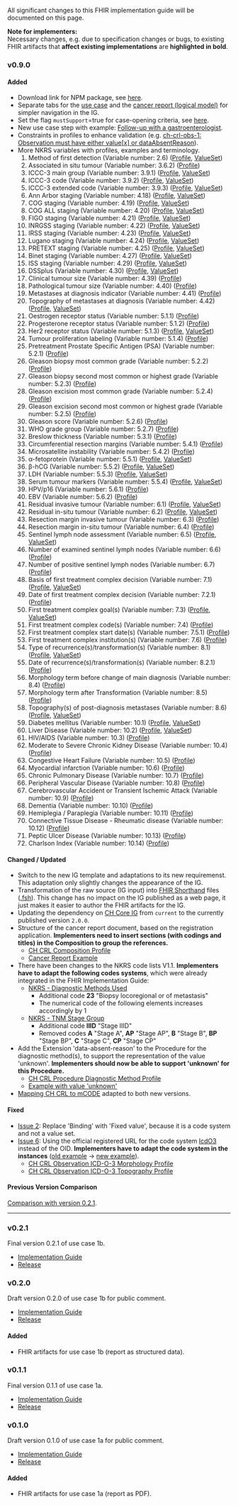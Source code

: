 
All significant changes to this FHIR implementation guide will be documented on this page.

**Note for implementers:**    
Necessary changes, e.g. due to specification changes or bugs, to existing FHIR artifacts that **affect existing implementations** are **highlighted in bold**.


### v0.9.0
 
#### Added
* Download link for NPM package, see [here](index.html#download).
* Separate tabs for the [use case](usecase-german.html) and the [cancer report (logical model)](logicalmodel.html) for simpler navigation in the IG.
* Set the flag `mustSupport`=true for case-opening criteria, see [here](index.html#case-opening-criteria-and-mustsupport).
* New use case step with example: [Follow-up with a gastroenterologist](usecase-german.html#nachsorge-beim-gastroenterologen).
* Constraints in profiles to enhance validation (e.g. [ch-crl-obs-1: Observation must have either value[x] or dataAbsentReason](StructureDefinition-ch-crl-observation-lymphaticinvasion.html)).
* More NKRS variables with profiles, examples and terminology. 
   1. Method of first detection (Variable number: 2.6) ([Profile](StructureDefinition-ch-crl-procedure-methodfirstdetection.html), [ValueSet](ValueSet-nkrs-methodfirstdetection.html))
   2. Associated in situ tumour (Variable number: 3.6.2) ([Profile](StructureDefinition-ch-crl-observation-associatedinsitutumour.html)) 
   3. ICCC-3 main group (Variable number: 3.9.1) ([Profile](StructureDefinition-ch-crl-observation-iccc3maingroup.html), [ValueSet](ValueSet-nkrs-iccc3maingroup.html))
   4. ICCC-3 code (Variable number: 3.9.2) ([Profile](StructureDefinition-ch-crl-observation-iccc3code.html), [ValueSet](ValueSet-nkrs-iccc3code.html))
   5. ICCC-3 extended code (Variable number: 3.9.3) ([Profile](StructureDefinition-ch-crl-observation-iccc3extendedcode.html), [ValueSet](ValueSet-nkrs-iccc3extendedcode.html))
   6. Ann Arbor staging (Variable number: 4.18) ([Profile](StructureDefinition-ch-crl-observation-annarborstaging.html), [ValueSet](ValueSet-nkrs-annarborstaging.html))
   7. COG staging (Variable number: 4.19) ([Profile](StructureDefinition-ch-crl-observation-cogstaging.html), [ValueSet](ValueSet-nkrs-cogstaging.html))
   8. COG ALL staging (Variable number: 4.20) ([Profile](StructureDefinition-ch-crl-observation-cogallstaging.html), [ValueSet](ValueSet-nkrs-cogallstaging.html))
   9. FIGO staging (Variable number: 4.21) ([Profile](StructureDefinition-ch-crl-observation-figostaging.html), [ValueSet](ValueSet-nkrs-figostaging.html))
   10. INRGSS staging (Variable number: 4.22) ([Profile](StructureDefinition-ch-crl-observation-inrgssstaging.html), [ValueSet](ValueSet-nkrs-inrgssstaging.html))
   11. IRSS staging (Variable number: 4.23) ([Profile](StructureDefinition-ch-crl-observation-irssstaging.html), [ValueSet](ValueSet-nkrs-irssstaging.html))
   12. Lugano staging (Variable number: 4.24) ([Profile](StructureDefinition-ch-crl-observation-luganostaging.html), [ValueSet](ValueSet-nkrs-luganostaging.html))
   13. PRETEXT staging (Variable number: 4.25) ([Profile](StructureDefinition-ch-crl-observation-pretextstaging.html), [ValueSet](ValueSet-nkrs-pretextstaging.html))
   14. Binet staging (Variable number: 4.27) ([Profile](StructureDefinition-ch-crl-observation-binetstaging.html), [ValueSet](ValueSet-nkrs-binetstaging.html))
   15. ISS staging (Variable number: 4.29) ([Profile](StructureDefinition-ch-crl-observation-issstaging.html), [ValueSet](ValueSet-nkrs-issstaging.html))
   16. DSSplus (Variable number: 4.30) ([Profile](StructureDefinition-ch-crl-observation-dssplus.html), [ValueSet](ValueSet-nkrs-dssplus.html))
   17. Clinical tumour size (Variable number: 4.39) ([Profile](StructureDefinition-ch-crl-observation-clinicaltumoursize.html))
   18. Pathological tumour size (Variable number: 4.40) ([Profile](StructureDefinition-ch-crl-observation-pathologicaltumoursize.html))   
   19. Metastases at diagnosis indicator (Variable number: 4.41) ([Profile](StructureDefinition-ch-crl-observation-metastasesatdiagnosisindicator.html))  
   20. Topography of metastases at diagnosis (Variable number: 4.42) ([Profile](StructureDefinition-ch-crl-observation-topographymetastasesatdiagnosis.html), [ValueSet](ValueSet-nkrs-topographymetastases.html))
   21. Oestrogen receptor status (Variable number: 5.1.1) ([Profile](StructureDefinition-ch-crl-observation-oestrogenreceptorstatus.html))
   22. Progesterone receptor status (Variable number: 5.1.2) ([Profile](StructureDefinition-ch-crl-observation-progesteronereceptorstatus.html))
   23. Her2 receptor status (Variable number: 5.1.3) ([Profile](StructureDefinition-ch-crl-observation-her2receptorstatus.html), [ValueSet](ValueSet-nkrs-her2receptorstatus.html))
   24. Tumour proliferation labeling (Variable number: 5.1.4) ([Profile](StructureDefinition-ch-crl-observation-tumourproliferationlabeling.html))
   25. Pretreatment Prostate Specific Antigen (PSA) (Variable number: 5.2.1) ([Profile](StructureDefinition-ch-crl-observation-pretreatmentprostatespecificantigen.html))
   26. Gleason biopsy most common grade (Variable number: 5.2.2) ([Profile](StructureDefinition-ch-crl-observation-gleasonbiopsymostcommongrade.html))
   27. Gleason biopsy second most common or highest grade (Variable number: 5.2.3) ([Profile](StructureDefinition-ch-crl-observation-gleasonbiopsysecondmostcommonorhighestgrade.html))
   28. Gleason excision most common grade (Variable number: 5.2.4) ([Profile](StructureDefinition-ch-crl-observation-gleasonexcisionmostcommongrade.html))
   29. Gleason excision second most common or highest grade (Variable number: 5.2.5) ([Profile](StructureDefinition-ch-crl-observation-gleasonexcisionsecondmostcommonorhighestgrade.html))
   30. Gleason score (Variable number: 5.2.6) ([Profile](StructureDefinition-ch-crl-observation-gleasonscore.html))
   31. WHO grade group (Variable number: 5.2.7) ([Profile](StructureDefinition-ch-crl-observation-whogradegroup.html))
   32. Breslow thickness (Variable number: 5.3.1) ([Profile](StructureDefinition-ch-crl-observation-breslowthickness.html))
   33. Circumferential resection margins (Variable number: 5.4.1) ([Profile](StructureDefinition-ch-crl-observation-circumferentialresectionmargins.html))
   34. Microsatellite instability (Variable number: 5.4.2) ([Profile](StructureDefinition-ch-crl-observation-microsatelliteinstability.html))
   35. α-fetoprotein (Variable number: 5.5.1) ([Profile](StructureDefinition-ch-crl-observation-alphafetoprotein.html), [ValueSet](ValueSet-nkrs-alphafetoprotein.html))
   36. β-hCG (Variable number: 5.5.2) ([Profile](StructureDefinition-ch-crl-observation-hcg.html), [ValueSet](ValueSet-nkrs-hcg.html))
   37. LDH (Variable number: 5.5.3) ([Profile](StructureDefinition-ch-crl-observation-ldh.html), [ValueSet](ValueSet-nkrs-ldh.html))
   38. Serum tumour markers (Variable number: 5.5.4) ([Profile](StructureDefinition-ch-crl-observation-serumtumourmarkers.html), [ValueSet](ValueSet-nkrs-serumtumourmarkers.html))
   39. HPV/p16 (Variable number: 5.6.1) ([Profile](StructureDefinition-ch-crl-observation-hpvp16.html))
   40. EBV (Variable number: 5.6.2) ([Profile](StructureDefinition-ch-crl-observation-ebv.html))
   41. Residual invasive tumour (Variable number: 6.1) ([Profile](StructureDefinition-ch-crl-observation-residualinvasivetumour.html), [ValueSet](ValueSet-nkrs-residualinvasivetumour.html))
   42. Residual in-situ tumour (Variable number: 6.2) ([Profile](StructureDefinition-ch-crl-observation-residualinsitutumour.html), [ValueSet](ValueSet-nkrs-residualinsitutumour.html))
   43. Resection margin invasive tumour (Variable number: 6.3) ([Profile](StructureDefinition-ch-crl-observation-resectionmargininvasivetumour.html))  
   44. Resection margin in-situ tumour (Variable number: 6.4) ([Profile](StructureDefinition-ch-crl-observation-resectionmargininsitutumour.html))
   45. Sentinel lymph node assessment (Variable number: 6.5) ([Profile](StructureDefinition-ch-crl-observation-sentinellymphnodeassessment.html), [ValueSet](ValueSet-nkrs-sentinellymphnodeassessment.html))
   46. Number of examined sentinel lymph nodes (Variable number: 6.6) ([Profile](StructureDefinition-ch-crl-observation-numberexaminedsentinellymphnodes.html))
   47. Number of positive sentinel lymph nodes (Variable number: 6.7) ([Profile](StructureDefinition-ch-crl-observation-numberpositivesentinellymphnodes.html))
   48. Basis of first treatment complex decision (Variable number: 7.1) ([Profile](StructureDefinition-ch-crl-encounter-treatmentdecision.html), [ValueSet](ValueSet-nkrs-basisoffirsttreatmentcomplexdecision.html))
   49. Date of first treatment complex decision (Variable number: 7.2.1) ([Profile](StructureDefinition-ch-crl-encounter-treatmentdecision.html))
   50. First treatment complex goal(s) (Variable number: 7.3) ([Profile](StructureDefinition-ch-crl-procedure-treatment.html), [ValueSet](ValueSet-nkrs-treatmentgoal.html))
   51. First treatment complex code(s) (Variable number: 7.4) ([Profile](StructureDefinition-ch-crl-procedure-treatment.html))
   52. First treatment complex start date(s) (Variable number: 7.5.1) ([Profile](StructureDefinition-ch-crl-procedure-treatment.html))
   53. First treatment complex institution(s) (Variable number: 7.6) ([Profile](StructureDefinition-ch-crl-procedure-treatment.html))
   54. Type of recurrence(s)/transformation(s) (Variable number: 8.1) ([Profile](StructureDefinition-ch-crl-observation-typerecurrencetransformation.html), [ValueSet](ValueSet-nkrs-typerecurrencetransformation.html))
   55. Date of recurrence(s)/transformation(s) (Variable number: 8.2.1) ([Profile](StructureDefinition-ch-crl-observation-typerecurrencetransformation.html))
   56. Morphology term before change of main diagnosis (Variable number: 8.4) ([Profile](StructureDefinition-ch-crl-observation-icdo3morphologypretransformation.html))
   57. Morphology term after Transformation (Variable number: 8.5) ([Profile](StructureDefinition-ch-crl-observation-icdo3morphologypretransformation.html))
   58. Topography(s) of post-diagnosis metastases (Variable number: 8.6) ([Profile](StructureDefinition-ch-crl-observation-topographypostdiagnosismetastases.html), [ValueSet](ValueSet-nkrs-topographymetastases.html))
   59. Diabetes mellitus (Variable number: 10.1) ([Profile](StructureDefinition-ch-crl-observation-diabetesmellitus.html), [ValueSet](ValueSet-nkrs-diabetesmellitus.html))
   60. Liver Disease (Variable number: 10.2) ([Profile](StructureDefinition-ch-crl-observation-liverdisease.html), [ValueSet](ValueSet-nkrs-liverdisease.html))
   61. HIV/AIDS (Variable number: 10.3) ([Profile](StructureDefinition-ch-crl-observation-hivaids.html))
   62. Moderate to Severe Chronic Kidney Disease (Variable number: 10.4) ([Profile](StructureDefinition-ch-crl-observation-moderatetoseverechronickidneydisease.html))
   63. Congestive Heart Failure (Variable number: 10.5) ([Profile](StructureDefinition-ch-crl-observation-congestiveheartfailure.html))
   64. Myocardial infarction (Variable number: 10.6) ([Profile](StructureDefinition-ch-crl-observation-myocardialinfarction.html))
   65. Chronic Pulmonary Disease (Variable number: 10.7) ([Profile](StructureDefinition-ch-crl-observation-chronicpulmonarydisease.html))
   66. Peripheral Vascular Disease (Variable number: 10.8) ([Profile](StructureDefinition-ch-crl-observation-peripheralvasculardisease.html))
   67. Cerebrovascular Accident or Transient Ischemic Attack (Variable number: 10.9) ([Profile](StructureDefinition-ch-crl-observation-cvaortia.html)) 
   68. Dementia (Variable number: 10.10) ([Profile](StructureDefinition-ch-crl-observation-dementia.html))
   69. Hemiplegia / Paraplegia (Variable number: 10.11) ([Profile](StructureDefinition-ch-crl-observation-hemiplegiaparaplegia.html))
   70. Connective Tissue Disease - Rheumatic disease (Variable number: 10.12) ([Profile](StructureDefinition-ch-crl-observation-connectivetissuediseaserheumaticdisease.html))
   71. Peptic Ulcer Disease (Variable number: 10.13) ([Profile](StructureDefinition-ch-crl-observation-pepticulcerdisease.html))
   72. Charlson Index (Variable number: 10.14) ([Profile](StructureDefinition-ch-crl-observation-charlsonindex.html))


#### Changed / Updated
* Switch to the new IG template and adaptations to its new requiremenst. This adaptation only slightly changes the appearance of the IG.
* Transformation of the raw source (IG input) into [FHIR Shorthand](http://build.fhir.org/ig/HL7/fhir-shorthand/) files ([.fsh](https://github.com/ahdis/ch-crl/tree/master/input/fsh)). This change has no impact on the IG published as a web page, it just makes it easier to author the FHIR artifacts for the IG.
* Updating the dependency on [CH Core IG](http://fhir.ch/ig/ch-core/index.html) from `current` to the currently published version `2.0.0`.
* Structure of the cancer report document, based on the registration application. **Implementers need to insert sections (with codings and titles) in the Composition to group the references.**
   * [CH CRL Composition Profile](StructureDefinition-ch-crl-composition.html) 
   * [Cancer Report Example](Bundle-BundleUC1bGastro20181201.json.html)
* There have been changes to the NKRS code lists V1.1. **Implementers have to adapt the following codes systems**, which were already integrated in the FHIR Implementation Guide: 
   * [NKRS - Diagnostic Methods Used](CodeSystem-nkrs-diagnosticmethodsused.html)
      * Additional code **23** "Biopsy locoregional or of metastasis"
      * The numerical code of the following elements increases accordingly by 1
   * [NKRS - TNM Stage Group](CodeSystem-nkrs-tnmstagegroup.html) 
      * Additional code **IIID** "Stage IIID"
      * Removed codes **A** "Stage A", **AP** "Stage AP", **B** "Stage B", **BP** "Stage BP", **C** "Stage C", **CP** "Stage CP"
* Add the Extension 'data-absent-reason' to the Procedure for the diagnostic method(s), to support the representation of the value 'unknown'. **Implementers should now be able to support 'unknown' for this Procedure.**
   * [CH CRL Procedure Diagnostic Method Profile](StructureDefinition-ch-crl-procedure-diagnosticmethod.html)
   * [Example with value 'unknown'](Procedure-DiagnosticMethod-Unknown.html)
* [Mapping CH CRL to mCODE](https://docs.google.com/spreadsheets/d/1_qllz1wvfPzW6DO59-l_ochrLFJ9WK-3DZ_9jLS2xOc/edit?usp=sharing) adapted to both new versions.

 
#### Fixed
* [Issue 2](https://github.com/ahdis/ch-crl/issues/2): Replace 'Binding' with 'Fixed value', because it is a code system and not a value set.
* [Issue 6](https://github.com/ahdis/ch-crl/issues/6): Using the official registered URL for the code system [IcdO3](https://terminology.hl7.org/CodeSystem-icd-o-3.html) instead of the OID. **Implementers have to adapt the code system in the instances** ([old example](https://fhir.ch/ig/ch-crl/0.2.1/Observation-ICD-O-3-Morphology.json.html) -> [new example](Observation-ICD-O-3-Morphology.html)).
   * [CH CRL Observation ICD-O-3 Morphology Profile](StructureDefinition-ch-crl-observation-icdo3morphology.html)
   * [CH CRL Observation ICD-O-3 Topography Profile](StructureDefinition-ch-crl-observation-icdo3topography.html) 

#### Previous Version Comparison
[Comparison with version 0.2.1](comparison-v0.2.1/index.html).

*************************

### v0.2.1
Final version 0.2.1 of use case 1b.
* [Implementation Guide](https://fhir.ch/ig/ch-crl/0.2.1/index.html)
* [Release](https://github.com/ahdis/ch-crl/releases/tag/v0.2.1)



### v0.2.0		
Draft version 0.2.0 of use case 1b for public comment.
* [Implementation Guide](https://fhir.ch/ig/ch-crl/0.2.0/index.html)
* [Release](https://github.com/ahdis/ch-crl/releases/tag/v0.2.0)

#### Added
* FHIR artifacts for use case 1b (report as structured data).



### v0.1.1
Final version 0.1.1 of use case 1a.
* [Implementation Guide](https://fhir.ch/ig/ch-crl/0.1.1/index.html)
* [Release](https://github.com/ahdis/ch-crl/releases/tag/v0.1.1)



### v0.1.0
Draft version 0.1.0 of use case 1a for public comment.
* [Implementation Guide](https://fhir.ch/ig/ch-crl/0.1.0/index.html)
* [Release](https://github.com/ahdis/ch-crl/releases/tag/v0.1.0)

#### Added
* FHIR artifacts for use case 1a (report as PDF).